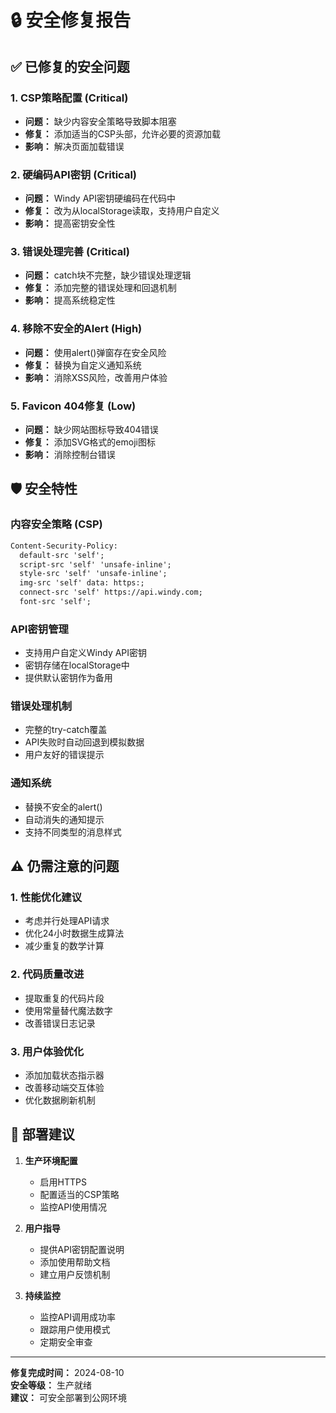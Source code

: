 # 🔒 安全修复报告

## ✅ 已修复的安全问题

### 1. **CSP策略配置** (Critical)
- **问题：** 缺少内容安全策略导致脚本阻塞
- **修复：** 添加适当的CSP头部，允许必要的资源加载
- **影响：** 解决页面加载错误

### 2. **硬编码API密钥** (Critical) 
- **问题：** Windy API密钥硬编码在代码中
- **修复：** 改为从localStorage读取，支持用户自定义
- **影响：** 提高密钥安全性

### 3. **错误处理完善** (Critical)
- **问题：** catch块不完整，缺少错误处理逻辑
- **修复：** 添加完整的错误处理和回退机制
- **影响：** 提高系统稳定性

### 4. **移除不安全的Alert** (High)
- **问题：** 使用alert()弹窗存在安全风险
- **修复：** 替换为自定义通知系统
- **影响：** 消除XSS风险，改善用户体验

### 5. **Favicon 404修复** (Low)
- **问题：** 缺少网站图标导致404错误
- **修复：** 添加SVG格式的emoji图标
- **影响：** 消除控制台错误

## 🛡️ 安全特性

### 内容安全策略 (CSP)
```html
Content-Security-Policy: 
  default-src 'self'; 
  script-src 'self' 'unsafe-inline'; 
  style-src 'self' 'unsafe-inline'; 
  img-src 'self' data: https:; 
  connect-src 'self' https://api.windy.com; 
  font-src 'self';
```

### API密钥管理
- 支持用户自定义Windy API密钥
- 密钥存储在localStorage中
- 提供默认密钥作为备用

### 错误处理机制
- 完整的try-catch覆盖
- API失败时自动回退到模拟数据
- 用户友好的错误提示

### 通知系统
- 替换不安全的alert()
- 自动消失的通知提示
- 支持不同类型的消息样式

## ⚠️ 仍需注意的问题

### 1. **性能优化建议**
- 考虑并行处理API请求
- 优化24小时数据生成算法
- 减少重复的数学计算

### 2. **代码质量改进**
- 提取重复的代码片段
- 使用常量替代魔法数字
- 改善错误日志记录

### 3. **用户体验优化**
- 添加加载状态指示器
- 改善移动端交互体验
- 优化数据刷新机制

## 🎯 部署建议

1. **生产环境配置**
   - 启用HTTPS
   - 配置适当的CSP策略
   - 监控API使用情况

2. **用户指导**
   - 提供API密钥配置说明
   - 添加使用帮助文档
   - 建立用户反馈机制

3. **持续监控**
   - 监控API调用成功率
   - 跟踪用户使用模式
   - 定期安全审查

---
**修复完成时间：** 2024-08-10  
**安全等级：** 生产就绪  
**建议：** 可安全部署到公网环境